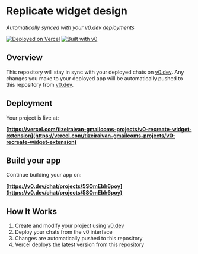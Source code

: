 # Replicate widget design

*Automatically synced with your [v0.dev](https://v0.dev) deployments*

[![Deployed on Vercel](https://img.shields.io/badge/Deployed%20on-Vercel-black?style=for-the-badge&logo=vercel)](https://vercel.com/tizeiraivan-gmailcoms-projects/v0-recreate-widget-extension)
[![Built with v0](https://img.shields.io/badge/Built%20with-v0.dev-black?style=for-the-badge)](https://v0.dev/chat/projects/5SOmEbh6poy)

## Overview

This repository will stay in sync with your deployed chats on [v0.dev](https://v0.dev).
Any changes you make to your deployed app will be automatically pushed to this repository from [v0.dev](https://v0.dev).

## Deployment

Your project is live at:

**[https://vercel.com/tizeiraivan-gmailcoms-projects/v0-recreate-widget-extension](https://vercel.com/tizeiraivan-gmailcoms-projects/v0-recreate-widget-extension)**

## Build your app

Continue building your app on:

**[https://v0.dev/chat/projects/5SOmEbh6poy](https://v0.dev/chat/projects/5SOmEbh6poy)**

## How It Works

1. Create and modify your project using [v0.dev](https://v0.dev)
2. Deploy your chats from the v0 interface
3. Changes are automatically pushed to this repository
4. Vercel deploys the latest version from this repository
